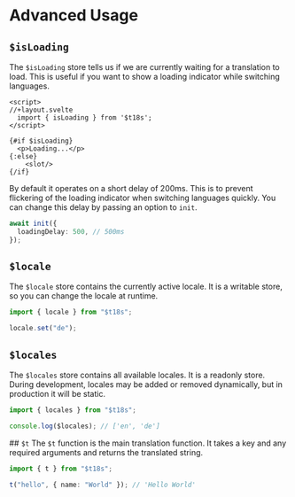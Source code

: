 # Advanced Usage

## `$isLoading`

The `$isLoading` store tells us if we are currently waiting for a translation to load. This is useful if you want to show a loading indicator while switching languages.

```svelte
<script>
//+layout.svelte
  import { isLoading } from '$t18s';
</script>

{#if $isLoading}
  <p>Loading...</p>
{:else}
    <slot/>
{/if}
```

By default it operates on a short delay of 200ms. This is to prevent flickering of the loading indicator when switching languages quickly. You can change this delay by passing an option to `init`.

```ts
await init({
  loadingDelay: 500, // 500ms
});
```

## `$locale`

The `$locale` store contains the currently active locale. It is a writable store, so you can change the locale at runtime.

```ts
import { locale } from "$t18s";

locale.set("de");
```

## `$locales`

The `$locales` store contains all available locales. It is a readonly store.
During development, locales may be added or removed dynamically, but in production it will be static.

```ts
import { locales } from "$t18s";

console.log($locales); // ['en', 'de']
```

## `$t`
The `$t` function is the main translation function. It takes a key and any required arguments and returns the translated string.

```ts
import { t } from "$t18s";

t("hello", { name: "World" }); // 'Hello World'
```

